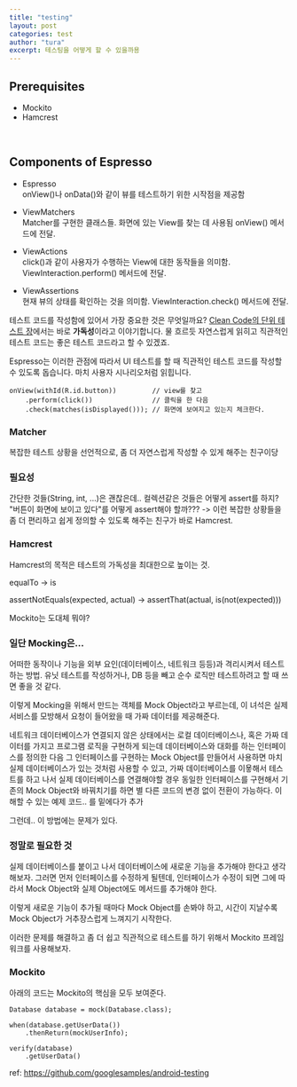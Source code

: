 ```yaml
---
title: "testing"
layout: post
categories: test
author: "tura"
excerpt: 테스팅을 어떻게 할 수 있을까용
---
```


## Prerequisites

- Mockito
- Hamcrest

<br>

## Components of Espresso

- Espresso <br>
  onView()나 onData()와 같이 뷰를 테스트하기 위한 시작점을 제공함

- ViewMatchers <br>
  Matcher를 구현한 클래스들. 화면에 있는 View를 찾는 데 사용됨
  onView() 메서드에 전달.

- ViewActions <br>
  click()과 같이 사용자가 수행하는 View에 대한 동작들을 의미함.
  ViewInteraction.perform() 메서드에 전달.

- ViewAssertions <br>
  현재 뷰의 상태를 확인하는 것을 의미함.
  ViewInteraction.check() 메서드에 전달.

테스트 코드를 작성함에 있어서 가장 중요한 것은 무엇일까요?
[Clean Code의 단위 테스트 장][clean-code-unit-test]에서는 바로 **가독성**이라고 이야기합니다. 물 흐르듯 자연스럽게 읽히고 직관적인 테스트 코드는 좋은 테스트 코드라고 할 수 있겠죠.

Espresso는 이러한 관점에 따라서 UI 테스트를 할 때 직관적인 테스트 코드를 작성할 수 있도록 돕습니다. 마치 사용자 시나리오처럼 읽힙니다.

    onView(withId(R.id.button))         // view를 찾고
        .perform(click())               // 클릭을 한 다음
        .check(matches(isDisplayed())); // 화면에 보여지고 있는지 체크한다.


### Matcher

복잡한 테스트 상황을 선언적으로, 좀 더 자연스럽게 작성할 수 있게 해주는 친구이당

### 필요성

간단한 것들(String, int, ...)은 괜찮은데..
컬렉션같은 것들은 어떻게 assert를 하지?
"버튼이 화면에 보이고 있다"를 어떻게 assert해야 할까???
-> 이런 복잡한 상황들을 좀 더 편리하고 쉽게 정의할 수 있도록 해주는 친구가 바로 Hamcrest.

### Hamcrest

Hamcrest의 목적은 테스트의 가독성을 최대한으로 높이는 것.

equalTo -> is

assertNotEquals(expected, actual) -> assertThat(actual, is(not(expected)))


Mockito는 도대체 뭐야?

### 일단 Mocking은...

어떠한 동작이나 기능을 외부 요인(데이터베이스, 네트워크 등등)과 격리시켜서 테스트하는 방법.
유닛 테스트를 작성하거나, DB 등을 빼고 순수 로직만 테스트하려고 할 때 쓰면 좋을 것 같다.

이렇게 Mocking을 위해서 만드는 객체를 Mock Object라고 부르는데,
이 녀석은 실제 서비스를 모방해서 요청이 들어왔을 때 가짜 데이터를 제공해준다.

네트워크 데이터베이스가 연결되지 않은 상태에서는 로컬 데이터베이스나,
혹은 가짜 데이터를 가지고 프로그램 로직을 구현하게 되는데 데이터베이스와 대화를 하는 인터페이스를 정의한 다음 그 인터페이스를 구현하는 Mock Object를 만들어서 사용하면
마치 실제 데이터베이스가 있는 것처럼 사용할 수 있고,
가짜 데이터베이스를 이욯해서 테스트를 하고 나서 실제 데이터베이스를 연결해야할 경우
동일한 인터페이스를 구현해서 기존의 Mock Object와 바꿔치기를 하면
별 다른 코드의 변경 없이 전환이 가능하다.
이해할 수 있는 예제 코드.. 를 밑에다가 추가

그런데.. 이 방법에는 문제가 있다.

### 정말로 필요한 것

실제 데이터베이스를 붙이고 나서 데이터베이스에 새로운 기능을 추가해야 한다고 생각해보자.
그러면 먼저 인터페이스를 수정하게 될텐데, 인터페이스가 수정이 되면
그에 따라서 Mock Object와 실제 Object에도 메서드를 추가해야 한다.

이렇게 새로운 기능이 추가될 때마다 Mock Object를 손봐야 하고,
시간이 지날수록 Mock Object가 거추장스럽게 느껴지기 시작한다.

이러한 문제를 해결하고 좀 더 쉽고 직관적으로 테스트를 하기 위해서
Mockito 프레임워크를 사용해보자.

### Mockito

아래의 코드는 Mockito의 핵심을 모두 보여준다.

    Database database = mock(Database.class);
    
    when(database.getUserData())
        .thenReturn(mockUserInfo);
    
    verify(database)
        .getUserData()


ref: https://github.com/googlesamples/android-testing

[clean-code-unit-test]: https://github.com/Yooii-Studios/Clean-Code/blob/master/Chapter%2009%20-%20%EB%8B%A8%EC%9C%84%20%ED%85%8C%EC%8A%A4%ED%8A%B8.md#%EA%B9%A8%EB%81%97%ED%95%9C-%ED%85%8C%EC%8A%A4%ED%8A%B8-%EC%BD%94%EB%93%9C